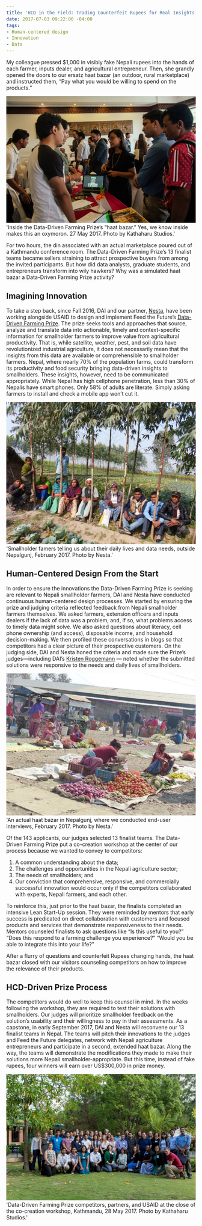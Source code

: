 ```yaml
---
title: 'HCD in the Field: Trading Counterfeit Rupees for Real Insights'
date: 2017-07-03 09:22:00 -04:00
tags:
- Human-centered design
- Innovation
- Data
---
```


My colleague pressed $1,000 in visibly fake Nepali rupees into the hands of each farmer, inputs dealer, and agricultural entrepreneur.   Then, she grandly opened the doors to our ersatz haat bazar (an outdoor, rural marketplace) and instructed them, “Pay what you would be willing to spend on the products.”  

![Photo 1 meredith blog.jpg](/uploads/Photo%201%20meredith%20blog.jpg) 'Inside the Data-Driven Farming Prize’s “haat bazar.”  Yes, we know inside makes this an oxymoron.  27 May 2017.  Photo by Kathaharu Studios.'

For two hours, the din associated with an actual marketplace poured out of a Kathmandu conference room. The Data-Driven Farming Prize’s 13 finalist teams became sellers straining to attract prospective buyers from among the invited participants.  But how did data analysts, graduate students, and entrepreneurs transform into wily hawkers?  Why was a simulated haat bazar a Data-Driven Farming Prize activity?

## Imagining Innovation

To take a step back, since Fall 2016, DAI and our partner, [Nesta](http://www.nesta.org.uk/challenge-prize-centre), have been working alongside USAID to design and implement Feed the Future’s [Data-Driven Farming Prize](http://datadrivenfarming.challenges.org/).  The prize seeks tools and approaches that source, analyze and translate data into actionable, timely and context-specific information for smallholder farmers to improve value from agricultural productivity.  That is, while satellite, weather, pest, and soil data have revolutionized industrial agriculture, it does not necessarily mean that the insights from this data are available or comprehensible to smallholder farmers.  Nepal, where nearly 70% of the population farms, could transform its productivity and food security bringing data-driven insights to smallholders.  These insights, however, need to be communicated appropriately.  While Nepal has high cellphone penetration, less than 30% of Nepalis have smart phones.  Only 58% of adults are literate.  Simply asking farmers to install and check a mobile app won’t cut it.

![photo 2 meredith blog.jpg](/uploads/photo%202%20meredith%20blog.jpg)'Smallholder famers telling us about their daily lives and data needs, outside Nepalgunj, February 2017.  Photo by Nesta.'

## Human-Centered Design From the Start

In order to ensure the innovations the Data-Driven Farming Prize is seeking are relevant to Nepali smallholder farmers, DAI and Nesta have conducted continuous human-centered design processes.  We started by ensuring the prize and judging criteria reflected feedback from Nepali smallholder farmers themselves.  We asked farmers, extension officers and inputs dealers if the lack of data was a problem, and, if so, what problems access to timely data might solve.  We also asked questions about literacy, cell phone ownership (and access), disposable income, and household decision-making.  We then profiled these conversations in blogs so that competitors had a clear picture of their prospective customers.  On the judging side, DAI and Nesta honed the criteria and made sure the Prize’s judges—including DAI’s [Kristen Roggemann](https://www.linkedin.com/in/kristen-roggemann-1a96774/) — noted whether the submitted solutions were responsive to the needs and daily lives of smallholders.

![photo 3 meredith blog.jpg](/uploads/photo%203%20meredith%20blog.jpg)'An actual haat bazar in Nepalgunj, where we conducted end-user interviews, February 2017.  Photo by Nesta.'

Of the 143 applicants, our judges selected 13 finalist teams.  The Data-Driven Farming Prize put a co-creation workshop at the center of our process because we wanted to convey to competitors:
1. A common understanding about the data;
2. The challenges and opportunities in the Nepali agriculture sector; 
3. The needs of smallholders; and 
4. Our conviction that comprehensive, responsive, and commercially successful innovation would occur only if the competitors collaborated with experts, Nepali farmers, and each other.

To reinforce this, just prior to the haat bazar, the finalists completed an intensive Lean Start-Up session.  They were reminded by mentors that early success is predicated on direct collaboration with customers and focused products and services that demonstrate responsiveness to their needs.  Mentors counseled finalists to ask questions like “Is this useful to you?” “Does this respond to a farming challenge you experience?” “Would you be able to integrate this into your life?”

After a flurry of questions and counterfeit Rupees changing hands, the haat bazar closed with our visitors counseling competitors on how to improve the relevance of their products.

## HCD-Driven Prize Process

The competitors would do well to keep this counsel in mind.  In the weeks following the workshop, they are required to test their solutions with smallholders.  Our judges will prioritize smallholder feedback on the solution’s usability and their willingness to pay in their assessments.  As a capstone, in early September 2017, DAI and Nesta will reconvene our 13 finalist teams in Nepal.  The teams will pitch their innovations to the judges and Feed the Future delegates, network with Nepali agriculture entrepreneurs and participate in a second, extended haat bazar.  Along the way, the teams will demonstrate the modifications they made to make their solutions more Nepali smallholder-appropriate.  But this time, instead of fake rupees, four winners will earn over US$300,000 in prize money.

![photo 4 meredith blog.jpg](/uploads/photo%204%20meredith%20blog.jpg)'Data-Driven Farming Prize competitors, partners, and USAID at the close of the co-creation workshop, Kathmandu, 28 May 2017.  Photo by Kathaharu Studios.'
